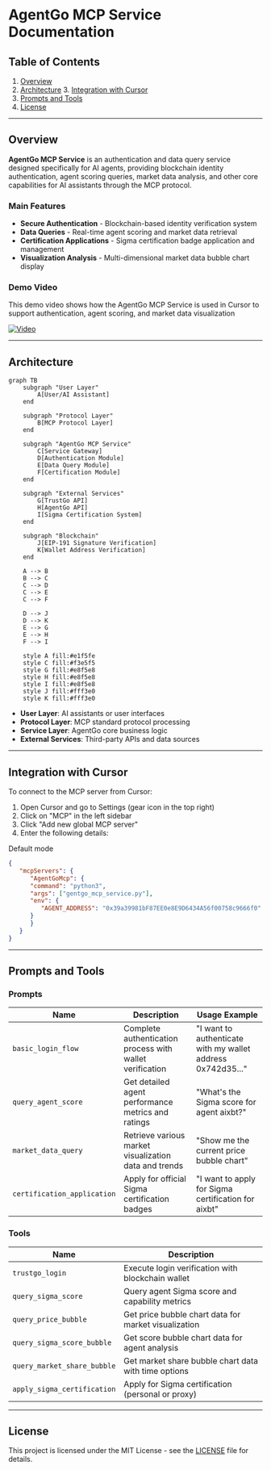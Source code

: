 # AgentGo MCP Service Documentation

##  Table of Contents

1. [Overview](#overview)
2. [Architecture](#architecture)
    3. [Integration with Cursor](#integration-with-cursor)
4. [Prompts and Tools](#available-prompts-and-tools)
5. [License](#license)

---

## Overview

**AgentGo MCP Service** is an authentication and data query service designed specifically for AI agents, providing blockchain identity authentication, agent scoring queries, market data analysis, and other core capabilities for AI assistants through the MCP protocol.

### Main Features

- **Secure Authentication** - Blockchain-based identity verification system
- **Data Queries** - Real-time agent scoring and market data retrieval
- **Certification Applications** - Sigma certification badge application and management
- **Visualization Analysis** - Multi-dimensional market data bubble chart display

###  Demo Video

This demo video shows how the AgentGo MCP Service is used in Cursor to support authentication, agent scoring, and market data visualization

[![Video](https://raw.githubusercontent.com/Quan3Xin/AgentGoMcp_Demo/refs/heads/main/video.png)](https://www.youtube.com/watch?v=9j6Ghq6FOvA)

---

## Architecture

```mermaid
graph TB
    subgraph "User Layer"
        A[User/AI Assistant]
    end
    
    subgraph "Protocol Layer"
        B[MCP Protocol Layer]
    end
    
    subgraph "AgentGo MCP Service"
        C[Service Gateway]
        D[Authentication Module]
        E[Data Query Module]
        F[Certification Module]
    end
    
    subgraph "External Services"
        G[TrustGo API]
        H[AgentGo API]
        I[Sigma Certification System]
    end
    
    subgraph "Blockchain"
        J[EIP-191 Signature Verification]
        K[Wallet Address Verification]
    end
    
    A --> B
    B --> C
    C --> D
    C --> E
    C --> F
    
    D --> J
    D --> K
    E --> G
    E --> H
    F --> I
    
    style A fill:#e1f5fe
    style C fill:#f3e5f5
    style G fill:#e8f5e8
    style H fill:#e8f5e8
    style I fill:#e8f5e8
    style J fill:#fff3e0
    style K fill:#fff3e0
```


* **User Layer**: AI assistants or user interfaces
* **Protocol Layer**: MCP standard protocol processing
* **Service Layer**: AgentGo core business logic
* **External Services**: Third-party APIs and data sources

---

## Integration with Cursor
To connect to the MCP server from Cursor:

1. Open Cursor and go to Settings (gear icon in the top right)
2. Click on "MCP" in the left sidebar
3. Click "Add new global MCP server"
4. Enter the following details:

Default mode

```json
{
   "mcpServers": {
      "AgentGoMcp": {
      "command": "python3",
      "args": ["gentgo_mcp_service.py"],
      "env": {
         "AGENT_ADDRESS": "0x39a39981bF87EE0e8E9D6434A56f00758c9666f0"
      }
      }
   }
}
```

---

## Prompts and Tools

### Prompts

| Name | Description | Usage Example |
|------|-------------|---------------|
| `basic_login_flow` | Complete authentication process with wallet verification | "I want to authenticate with my wallet address 0x742d35..." |
| `query_agent_score` | Get detailed agent performance metrics and ratings | "What's the Sigma score for agent aixbt?" |
| `market_data_query` | Retrieve various market visualization data and trends | "Show me the current price bubble chart" |
| `certification_application` | Apply for official Sigma certification badges | "I want to apply for Sigma certification for aixbt" |

### Tools

| Name | Description |
|------|-------------|
| `trustgo_login` | Execute login verification with blockchain wallet |
| `query_sigma_score` | Query agent Sigma score and capability metrics |
| `query_price_bubble` | Get price bubble chart data for market visualization |
| `query_sigma_score_bubble` | Get score bubble chart data for agent analysis |
| `query_market_share_bubble` | Get market share bubble chart data with time options |
| `apply_sigma_certification` | Apply for Sigma certification (personal or proxy) |

---

## License

This project is licensed under the MIT License - see the [LICENSE](LICENSE) file for details.